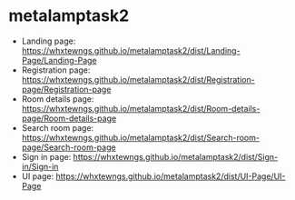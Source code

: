# metalamptask2
- Landing page: https://whxtewngs.github.io/metalamptask2/dist/Landing-Page/Landing-Page
- Registration page: https://whxtewngs.github.io/metalamptask2/dist/Registration-page/Registration-page
- Room details page: https://whxtewngs.github.io/metalamptask2/dist/Room-details-page/Room-details-page
- Search room page: https://whxtewngs.github.io/metalamptask2/dist/Search-room-page/Search-room-page
- Sign in page: https://whxtewngs.github.io/metalamptask2/dist/Sign-in/Sign-in
- UI page: https://whxtewngs.github.io/metalamptask2/dist/UI-Page/UI-Page
